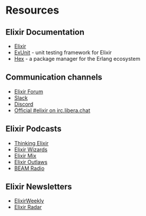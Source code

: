 # Resources

## Elixir Documentation

* [Elixir](https://hexdocs.pm/elixir/)
* [ExUnit](https://hexdocs.pm/ex_unit/ExUnit.html) - unit testing framework for Elixir
* [Hex](https://hex.pm/) - a package manager for the Erlang ecosystem

## Communication channels

* [Elixir Forum](https://elixirforum.com/)
* [Slack](https://elixir-slackin.herokuapp.com/)
* [Discord](https://discord.gg/elixir)
* [Official #elixir on irc.libera.chat](irc://irc.libera.chat/elixir)

## Elixir Podcasts

- [Thinking Elixir](https://thinkingelixir.com/the-podcast/)
- [Elixir Wizards](https://smartlogic.io/podcast/elixir-wizards/)
- [Elixir Mix](https://devchat.tv/elixir-mix/)
- [Elixir Outlaws](https://elixiroutlaws.com/)
- [BEAM Radio](https://www.beamrad.io/)

## Elixir Newsletters

- [ElixirWeekly](https://elixirweekly.net/)
- [Elixir Radar](https://elixir-radar.com/)
